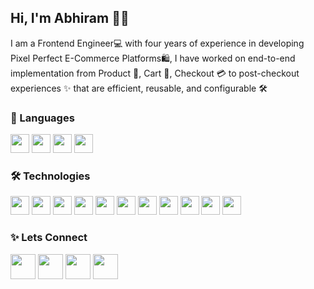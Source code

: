 ## Hi, I'm Abhiram 👨‍🚀

I am a Frontend Engineer💻 with four years of experience in developing Pixel Perfect E-Commerce Platforms🛍️, I have worked on end-to-end implementation from Product 🍪, Cart 🛒, Checkout 💳 to post-checkout experiences ✨ that are efficient, reusable, and configurable 🛠️

### 📜 Languages

<img src="https://img.shields.io/badge/HTML-%23E34F26.svg?logo=html5&logoColor=white" height="30"/>  <img src="https://img.shields.io/badge/CSS-1572B6?logo=css3&logoColor=fff" height="30"/>  <img src="https://img.shields.io/badge/JavaScript-F7DF1E?logo=javascript&logoColor=000" height="30"/>  <img src="https://img.shields.io/badge/TypeScript-3178C6?logo=typescript&logoColor=fff" height="30"/>


### 🛠️ Technologies

<img src="https://img.shields.io/badge/React-%2320232a.svg?logo=react&logoColor=%2361DAFB" height="30"/>  <img src="https://img.shields.io/badge/Next.js-black?logo=next.js&logoColor=white" height="30"/>  <img src="https://img.shields.io/badge/Redux-764ABC?logo=redux&logoColor=fff" height="30"/>  <img src="https://img.shields.io/badge/🐻%20Zustand-000?logoColor=white" height="30"/>  <img src="https://img.shields.io/badge/Sass-C69?logo=sass&logoColor=fff" height="30"/>  <img src="https://img.shields.io/badge/Tailwind%20CSS-%2338B2AC.svg?logo=tailwind-css&logoColor=white" height="30"/>  <img src="https://img.shields.io/badge/shadcn%2Fui-000?logo=shadcnui&logoColor=fff" height="30"/>  <img src="https://img.shields.io/badge/Material%20UI-007FFF?&logo=mui&logoColor=white" height="30"/>  <img src="https://img.shields.io/badge/Storybook-FF4785?logo=storybook&logoColor=fff" height="30"/>  <img src="https://img.shields.io/badge/Jest-C21325?logo=jest&logoColor=fff" height="30"/>  <img src="https://img.shields.io/badge/RTL-000?logo=testinglibrary&logoColor=C21325" height="30"/>

### ✨ Lets Connect
<a href="https://matrixread.com"><img src="https://img.shields.io/badge/Blog-%2321759B.svg?logo=wordpress&logoColor=white" height="40"/></a>  <a href="https://linkedin.com/in/abhiramready/"><img src="https://custom-icon-badges.demolab.com/badge/LinkedIn-0A66C2?logo=linkedin-white&logoColor=fff" height="40"/></a>  <a href="https://www.youtube.com/@abhiramready"><img src="https://img.shields.io/badge/YouTube-%23FF0000.svg?logo=YouTube&logoColor=white" height="40"/></a>  <a href="https://codepen.io/abhiramready/pens/showcase"><img src="https://img.shields.io/badge/CodePen-white?logo=codepen&logoColor=black" height="40"/></a>  
